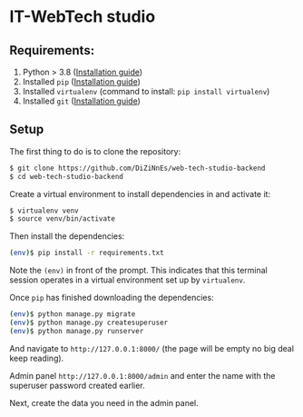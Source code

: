 # IT-WebTech studio
## Requirements:
1) Python > 3.8 ([Installation guide](https://www.python.org/downloads/))
2) Installed `pip` ([Installation guide](https://pip.pypa.io/en/latest/installing/))
3) Installed `virtualenv` (command to install: `pip install virtualenv`)
4) Installed `git` ([Installation guide](https://www.linode.com/docs/guides/how-to-install-git-on-linux-mac-and-windows/))

## Setup

The first thing to do is to clone the repository:

```sh
$ git clone https://github.com/DiZiNnEs/web-tech-studio-backend
$ cd web-tech-studio-backend
```

Create a virtual environment to install dependencies in and activate it:

```sh
$ virtualenv venv
$ source venv/bin/activate
```

Then install the dependencies:

```sh
(env)$ pip install -r requirements.txt
```
Note the `(env)` in front of the prompt. This indicates that this terminal
session operates in a virtual environment set up by `virtualenv`.

Once `pip` has finished downloading the dependencies:
```sh
(env)$ python manage.py migrate
(env)$ python manage.py createsuperuser
(env)$ python manage.py runserver
```
And navigate to `http://127.0.0.1:8000/` (the page will be empty no big deal keep reading).

Admin panel `http://127.0.0.1:8000/admin`
and enter the name with the superuser password created earlier.

Next, create the data you need in the admin panel.
